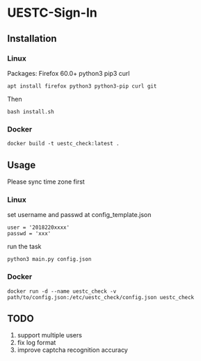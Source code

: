 # UESTC-Sign-In

## Installation

### Linux
Packages: Firefox 60.0+ python3 pip3 curl

```
apt install firefox python3 python3-pip curl git
```
Then
```
bash install.sh
```
### Docker
```
docker build -t uestc_check:latest .

```

## Usage
Please sync time zone first
### Linux
set username and passwd at config_template.json
```
user = '2018220xxxx'
passwd = 'xxx'

```
run the task
```
python3 main.py config.json
```

### Docker

```
docker run -d --name uestc_check -v path/to/config.json:/etc/uestc_check/config.json uestc_check
```

## TODO
1. support multiple users
2. fix log format
3. improve captcha recognition accuracy
